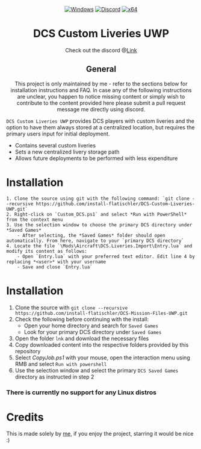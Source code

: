 <div align="center">

   [![Windows](https://img.shields.io/badge/Platform-Windows-0078d7.svg?style=plastic)](https://en.wikipedia.org/wiki/Microsoft_Windows)
   [![Discord](https://img.shields.io/discord/1148144263792701471.svg?color=7289da&label=Discord&logo=discord&logoColor=white&cacheSeconds=3600&style=plastic)](https://mee6.xyz/i/n0mgQanPM7)
   [![x64](https://img.shields.io/badge/Arch-x64-red.svg?style=plastic)](https://en.wikipedia.org/wiki/X86-64)

   # **DCS Custom Liveries UWP**
   Check out the discord @[Link](https://mee6.xyz/i/n0mgQanPM7)
	
   ## General
   This project is only maintained by me - refer to the sections below for installation instructions and FAQ.
   In case any of the following instructions are unclear, you happen to notice missing content or simply wish to contribute to the content provided here please submit a pull request message me directly using discord.
   
</div>


`DCS Custom Liveries UWP` provides DCS players with custom liveries and the option to have them always stored at a centralized location, but requires the primary users input for initial deployment.
- Contains several custom liveries
- Sets a new centralized livery storage path
- Allows future deployments to be performed with less expenditure

# Installation
    1. Clone the source using git with the following command: `git clone --recursive https://github.com/install-flatischler/DCS-Custom-Liveries-UWP.git`
    2. Right-click on `Custom_DCS.ps1` and select *Run with PowerShell* from the context menu
    3. Use the selection window to choose the primary DCS directory under *Saved Games*
		- After selecting, the *Saved Games* folder should open automatically. From here, navigate to your `primary DCS directory`
    4. Locate the file `\Mods\Aircraft\DCS.Liveries.Import\Entry.lua` and modify its content as follows:
		- Open `Entry.lua` with your preferred text editor. Edit line 4 by replacing *<user>* with your username
		- Save and close `Entry.lua`


# Installation
   1. Clone the source with `git clone --recursive https://github.com/install-flatischler/DCS-Mission-Files-UWP.git`
   2. Check the following before continuing with the install:
		- Open your home directory and search for `Saved Games`
		- Look for your primary DCS directory under `Saved Games`
   3. Open the folder `lnk` and download the necessary files
   4. Copy downloaded content into the respective folders provided by this repository
   5. Select *CopyJob.ps1* with your mouse, open the interaction menu using RMB and select `Run with powershell`
   6. Use the selection window and select the primary `DCS Saved Games` directory as instructed in step 2

### There is currently no support for any Linux distros

# Credits
   This is made solely by <a href="https://github.com/install-flatischler">me</a>, if you enjoy the project, starring it would be nice :)
